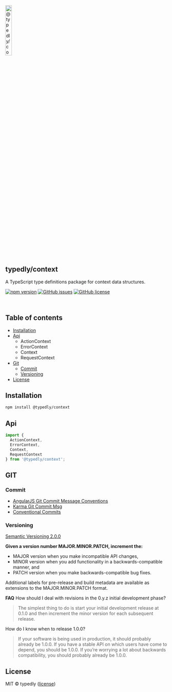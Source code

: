
<a href="https://www.typescriptlang.org/">
  <img
    src="https://avatars.githubusercontent.com/u/189665258?s=400&u=712e292bae048947d1f7d2020d7d38875c40e63a&v=4"
    width="20%"
    title="@typedly/context"
  />
</a>

## typedly/context

A TypeScript type definitions package for context data structures.

<!-- npm badge -->
[![npm version][typedly-npm-badge-svg]][typedly-npm-badge]
[![GitHub issues][typedly-badge-issues]][typedly-issues]
[![GitHub license][typedly-badge-license]][typedly-license]

<br>

## Table of contents

* [Installation](#installation)
* [Api](#api)
  * ActionContext
  * ErrorContext
  * Context
  * RequestContext
* [Git](#git)
  * [Commit](#commit)
  * [Versioning](#versioning)
* [License](#license)

## Installation

```bash
npm install @typedly/context
```

## Api

```typescript
import {
  ActionContext,
  ErrorContext,
  Context,
  RequestContext
} from '@typedly/context';
```

## GIT

### Commit

* [AngularJS Git Commit Message Conventions][git-commit-angular]
* [Karma Git Commit Msg][git-commit-karma]
* [Conventional Commits][git-commit-conventional]

### Versioning

[Semantic Versioning 2.0.0][git-semver]

**Given a version number MAJOR.MINOR.PATCH, increment the:**

* MAJOR version when you make incompatible API changes,
* MINOR version when you add functionality in a backwards-compatible manner, and
* PATCH version when you make backwards-compatible bug fixes.

Additional labels for pre-release and build metadata are available as extensions to the MAJOR.MINOR.PATCH format.

**FAQ**
How should I deal with revisions in the 0.y.z initial development phase?

> The simplest thing to do is start your initial development release at 0.1.0 and then increment the minor version for each subsequent release.

How do I know when to release 1.0.0?

> If your software is being used in production, it should probably already be 1.0.0. If you have a stable API on which users have come to depend, you should be 1.0.0. If you’re worrying a lot about backwards compatibility, you should probably already be 1.0.0.

## License

MIT © typedly ([license][typedly-license])

<!-- This package: typedly  -->
  <!-- GitHub: badges -->
  [typedly-badge-issues]: https://img.shields.io/github/issues/typedly/context
  [typedly-badge-forks]: https://img.shields.io/github/forks/typedly/context
  [typedly-badge-stars]: https://img.shields.io/github/stars/typedly/context
  [typedly-badge-license]: https://img.shields.io/github/license/typedly/context
  <!-- GitHub: badges links -->
  [typedly-issues]: https://github.com/typedly/context/issues
  [typedly-forks]: https://github.com/typedly/context/network
  [typedly-license]: https://github.com/typedly/context/blob/master/LICENSE
  [typedly-stars]: https://github.com/typedly/context/stargazers
<!-- This package -->

<!-- Package: typedly -->
  <!-- npm -->
  [typedly-npm-badge-svg]: https://badge.fury.io/js/@typedly%2Fcontext.svg
  [typedly-npm-badge]: https://badge.fury.io/js/@typedly%2Fcontext

<!-- GIT -->
[git-semver]: http://semver.org/

<!-- GIT: commit -->
[git-commit-angular]: https://gist.github.com/stephenparish/9941e89d80e2bc58a153
[git-commit-karma]: http://karma-runner.github.io/0.10/dev/git-commit-msg.html
[git-commit-conventional]: https://www.conventionalcommits.org/en/v1.0.0/
